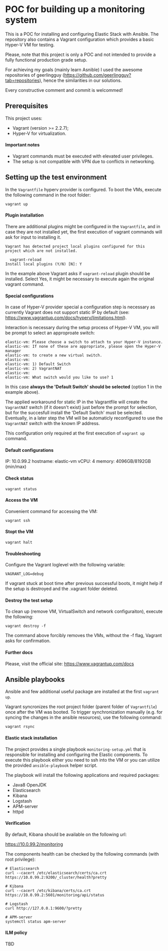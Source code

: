# POC for building up a monitoring system

This is a POC for installing and configuring Elastic Stack with Ansible. The repository also contains a Vagrant 
configuration which provides a basic Hyper-V VM for testing.

Please, note that this project is only a POC and not intended to provide a fully functional production grade setup.

For achieving my goals (mainly learn Asnible) I used the awesome repositories of geerlingguy 
(https://github.com/geerlingguy?tab=repositories), hence the similarities in our solutions.

Every constructive comment and commit is welcommed!

## Prerequisites

This project uses:
* Vagrant (version >= 2.2.7);
* Hyper-V for virtualization.

#### Important notes

* Vagrant commands must be executed with elevated user privileges.
* The setup is not compatible with VPN due to conflicts in networking.

## Setting up the test environment

In the `Vagrantfile` hyperv provider is configured. To boot the VMs, execute the following command in the root folder:
```
vagrant up
```

#### Plugin installation

There are additional plugins might be configured in the `Vagrantfile`, and in case they are not installed yet, 
the first execution of vagrant commands will ask for input to installing it.
```
Vagrant has detected project local plugins configured for this
project which are not installed.

  vagrant-reload
Install local plugins (Y/N) [N]: Y
```

In the example above Vagrant asks if `vagrant-reload` plugin should be installed. Select Yes, it might be necessary to 
execute again the original vagrant command.

#### Special configurations

In case of Hyper-V provider special a configuration step is necessary as currently Vagrant does not support static IP 
by default (see: https://www.vagrantup.com/docs/hyperv/limitations.html).

Interaction is necessary during the setup process of Hyper-V VM, you will be prompt to select an approproate switch:

```
elastic-vm: Please choose a switch to attach to your Hyper-V instance.
elastic-vm: If none of these are appropriate, please open the Hyper-V manager
elastic-vm: to create a new virtual switch.
elastic-vm:
elastic-vm: 1) Default Switch
elastic-vm: 2) VagrantNAT
elastic-vm:
elastic-vm: What switch would you like to use? 1
```

In this case __always the 'Default Switch' should be selected__ (option 1 in the example above).

The applied workaround for static IP in the Vagrantfile will create the `VagrantNAT` switch (if it doesn't exist) just
before the prompt for selection, but for the succesfull install the 'Default Switch' must be selected. Eventually, in a
later step the VM will be automaticly reconfigured to use the `VagrantNAT` switch with the known IP address.

This configuration only required at the first execution of `vagrant up` command.

#### Default configurations

IP: 10.0.99.2
hostname: elastic-vm
vCPU: 4
memory: 4096GB/8192GB (min/max)

#### Check status

```
vagrant status
```

#### Access the VM

Convenient command for accessing the VM:

```
vagrant ssh
``` 

#### Stopt the VM

```
vagrant halt
```

#### Troubleshooting

Configure the Vagrant loglevel with the following variable:

```
VAGRANT_LOG=debug
```

If vagrant stuck at boot time after previous successful boots, it might help if the setup is destroyed and
the .vagrant folder deleted.

#### Destroy the test setup

To clean up (remove VM, VirtualSwitch and network configuraiton), execute the following:

```
vagrant destroy -f
```

The command above forcibly removes the VMs, without the -f flag, Vagrant asks for confirmation.

#### Further docs

Please, visit the official site: https://www.vagrantup.com/docs

## Ansible playbooks

Ansible and few additional useful package are installed at the first `vagrant up`.

Vagrant syncronizes the root project folder (parent folder of `Vagrantfile`) once after the VM was booted. To trigger
synchronization manually (e.g. for syncing the changes in the ansible resources), use the following command:

```
vagrant rsync
```

#### Elastic stack installation

The project provides a single playbook `monitoring-setup.yml` that is responsible for installing and configuring the
Elastic components. To execute this playbook either you need to ssh into the VM or you can utilize the provided
`ansible-playbook` helper script.

The playbook will install the following applications and required packages:
* Java8 OpenJDK
* Elasticsearch
* Kibana
* Logstash
* APM-server
* httpd

#### Verification

By default, Kibana should be available on the following url:

https://10.0.99.2/monitoring

The components health can be checked by the following commands (with root privilege):

```
# Elasticsearch
curl --cacert /etc/elasticsearch/certs/ca.crt https://10.0.99.2:9200/_cluster/health?pretty

# Kibana
curl --cacert /etc/kibana/certs/ca.crt https://10.0.99.2:5601/monitoring/api/status

# Logstash
curl http://127.0.0.1:9600/?pretty

# APM-server
systemctl status apm-server
```

#### ILM policy

TBD

